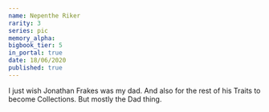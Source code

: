 ```yaml
---
name: Nepenthe Riker
rarity: 3
series: pic
memory_alpha:
bigbook_tier: 5
in_portal: true
date: 18/06/2020
published: true
---
```


I just wish Jonathan Frakes was my dad. And also for the rest of his Traits to become Collections. But mostly the Dad thing.

